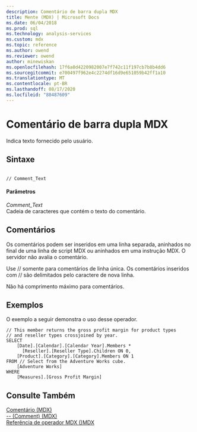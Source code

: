 ```yaml
---
description: Comentário de barra dupla MDX
title: Mente (MDX) | Microsoft Docs
ms.date: 06/04/2018
ms.prod: sql
ms.technology: analysis-services
ms.custom: mdx
ms.topic: reference
ms.author: owend
ms.reviewer: owend
author: minewiskan
ms.openlocfilehash: 17f6a0d4220982007e7f742c11f197cb7b8b4dd6
ms.sourcegitcommit: e700497f962e4c2274df16d9e651059b42ff1a10
ms.translationtype: MT
ms.contentlocale: pt-BR
ms.lasthandoff: 08/17/2020
ms.locfileid: "88487609"
---
```

# <a name="comment-mdx-double-slash"></a>Comentário de barra dupla MDX


  Indica texto fornecido pelo usuário.  
  
## <a name="syntax"></a>Sintaxe  
  
```  
  
// Comment_Text   
```  
  
#### <a name="parameters"></a>Parâmetros  
 *Comment_Text*  
 Cadeia de caracteres que contém o texto do comentário.  
  
## <a name="remarks"></a>Comentários  
 Os comentários podem ser inseridos em uma linha separada, aninhados no final de uma linha de script MDX ou aninhados em uma instrução MDX. O servidor não avalia o comentário.  
  
 Use // somente para comentários de linha única. Os comentários inseridos com // são delimitados pelo caractere de nova linha.  
  
 Não há comprimento máximo para comentários.  
  
## <a name="examples"></a>Exemplos  
 O exemplo a seguir demonstra o uso desse operador.  
  
```  
// This member returns the gross profit margin for product types  
// and reseller types crossjoined by year.  
SELECT   
    [Date].[Calendar].[Calendar Year].Members *  
      [Reseller].[Reseller Type].Children ON 0,  
    [Product].[Category].[Category].Members ON 1  
FROM // Select from the Adventure Works cube.  
    [Adventure Works]  
WHERE  
    [Measures].[Gross Profit Margin]  
```  
  
## <a name="see-also"></a>Consulte Também  
 [Comentário &#40;MDX&#41;](../mdx/comment-mdx.md)   
 [-- &#40;Comment&#41; &#40;MDX&#41;](../mdx/comment-mdx-operator-reference.md)   
 [Referência de operador MDX &#40;&#41;MDX ](../mdx/mdx-operator-reference-mdx.md)  
  
  
